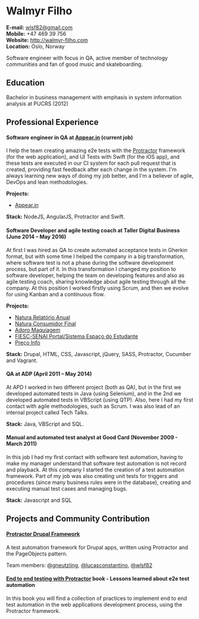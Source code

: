# Walmyr Filho
**E-mail:** wlsf82@gmail.com<br />
**Mobile:** +47 469 39 756<br />
**Website:** http://walmyr-filho.com<br />
**Location:** Oslo, Norway<br />

Software engineer with focus in QA, active member of technology communities and fan of good music and skateboarding.


## Education
Bachelor in business management with emphasis in system information analysis at PUCRS (2012)


## Professional Experience
#### Software engineer in QA at [Appear.in](http://appear.in) (current job)
I help the team creating amazing e2e tests with the [Protractor](http://www.protractortest.org/#/) framework (for the web application), and UI Tests with Swift (for the iOS app), and these tests are executed in our CI system for each pull request that is created, providing fast feedback after each change in the system. I'm always learning new ways of doing my job better, and I'm a believer of agile, DevOps and lean methodologies.

**Projects:**

- [Appear.in](http://appear.in)

**Stack:** NodeJS, AngularJS, Protractor and Swift.

#### Software Developer and agile testing coach at Taller Digital Business (June 2014 – May 2016)
At first I was hired as QA to create automated acceptance tests in Gherkin format, but with some time I helped the company in a big transformation, where software test is not a phase during the software development process, but part of it. In this transformation I changed my position to software developer, helping the team on developing features and also as agile testing coach, sharing knowledge about agile testing through all the company.
At this position I worked firstly using Scrum, and then we evolve for using Kanban and a continuous flow.

**Projects:**

- [Natura Relatório Anual](http://www.natura.com.br/relatorio-anual)
- [Natura Consumidor Final](http://www.natura.com.br/)
- [Adoro Maquiagem](http://adoromaquiagem.com.br/)
- [FIESC-SENAI Portal/Sistema Espaço do Estudante](http://estudante.sc.senai.br/)
- [Preço Info](http://precoinfo.com.br)

**Stack:** Drupal, HTML, CSS, Javascript, jQuery, SASS, Protractor, Cucumber and Vagrant.


#### QA at ADP (April 2011 – May 2014)
At APD I worked in two different project (both as QA), but in the first we developed automated tests in Java (using Selenium), and in the 2nd we developed automated tests in VBScript (using QTP). Also, here I had my first contact with agile methodologies, such as Scrum. I was also lead of an internal project called Tech Talks.

**Stack:** Java, VBScript and SQL.

#### Manual and automated test analyst at Good Card (November 2009 - March 2011)
In this job I had my first contact with software test automation, having to make my manager understand that software test automation is not record and playback. At this company I started the creation of a test automation framework. Part of my job was also creating unit tests for triggers and procedures (since many business rules were in the database), creating and executing manual test cases and managing bugs.

**Stack:** Javascript and SQL


## Projects and Community Contribution
#### [Protractor Drupal Framework](https://github.com/TallerWebSolutions/protractor-drupal-framework)
A test automation framework for Drupal apps, written using Protractor and the PageObjects pattern.

Team members: [@gneutzling](https://github.com/gneutzling), [@lucasconstantino](https://github.com/lucasconstantino), [@wlsf82](https://github.com/wlsf82)

#### [End to end testing with Protractor](https://leanpub.com/end-to-end-testing-with-protractor) book - Lessons learned about e2e test automation

In this book you will find a collection of practices to implement end to end test automation in the web applications development process, using the Protractor framework.
